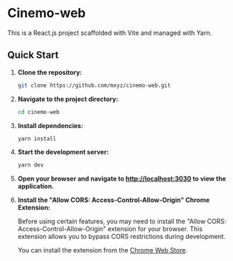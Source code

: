 # Cinemo-web

This is a React.js project scaffolded with Vite and managed with Yarn.

## Quick Start

1. **Clone the repository:**

   ```bash
   git clone https://github.com/mxyz/cinemo-web.git
   ```

2. **Navigate to the project directory:**

   ```bash
   cd cinemo-web
   ```

3. **Install dependencies:**

   ```bash
   yarn install
   ```

4. **Start the development server:**

   ```bash
   yarn dev
   ```

5. **Open your browser and navigate to [http://localhost:3030](http://localhost:3030) to view the application.**

6. **Install the "Allow CORS: Access-Control-Allow-Origin" Chrome Extension:**

   Before using certain features, you may need to install the "Allow CORS: Access-Control-Allow-Origin" extension for your browser. This extension allows you to bypass CORS restrictions during development.

   You can install the extension from the [Chrome Web Store](https://chrome.google.com/webstore/detail/allow-cors-access-control/lhobafahddgcelffkeicbaginigeejlf?hl=en).
